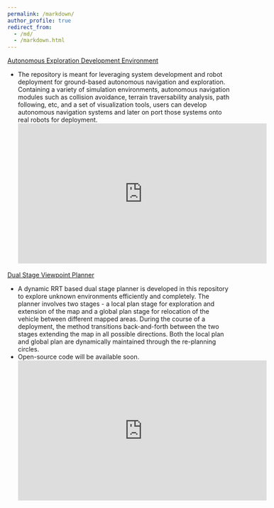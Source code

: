 ```yaml
---
permalink: /markdown/
author_profile: true
redirect_from: 
  - /md/
  - /markdown.html
---
```


[Autonomous Exploration Development Environment](https://github.com/HongbiaoZ/autonomous_exploration_development_environment)
* The repository is meant for leveraging system development and robot deployment for ground-based autonomous navigation and exploration. Containing a variety of simulation environments, autonomous navigation modules such as collision avoidance, terrain traversability analysis, path following, etc, and a set of visualization tools, users can develop autonomous navigation systems and later on port those systems onto real robots for deployment.
  <iframe width="560" height="315" src="https://www.youtube.com/embed/q-s-naBYVuA" frameborder="0" allow="accelerometer; autoplay; clipboard-write; encrypted-media; gyroscope; picture-in-picture" allowfullscreen></iframe>

[Dual Stage Viewpoint Planner](https://github.com/HongbiaoZ/dynamic_rrt_based_exploration_planner)
* A dynamic RRT based dual stage planner is developed in this repository to explore unknown environments efficiently and completely. The planner involves two stages - a local plan stage for exploration and extension of the map and a global plan stage for relocation of the vehicle between different mapped areas. During the course of a deployment, the method transitions back-and-forth between the two stages extending the map in all possible directions. Both the local plan and global plan are dynamically maintained through the re-planning circles.
* Open-source code will be available soon.
  <iframe width="560" height="315" src="https://www.youtube.com/embed/lQqFivWDI3o" frameborder="0" allow="accelerometer; autoplay; clipboard-write; encrypted-media; gyroscope; picture-in-picture" allowfullscreen></iframe>

